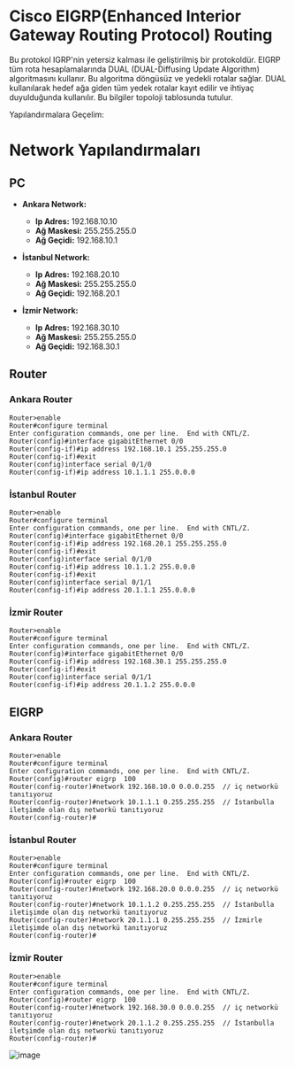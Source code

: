 # Cisco EIGRP(Enhanced Interior Gateway Routing Protocol) Routing

Bu protokol IGRP'nin yetersiz kalması ile geliştirilmiş bir protokoldür. EIGRP tüm rota hesaplamalarında DUAL (DUAL-Diffusing Update Algorithm) algoritmasını kullanır. Bu algoritma döngüsüz ve yedekli rotalar sağlar. DUAL kullanılarak hedef ağa giden tüm yedek rotalar kayıt edilir ve ihtiyaç duyulduğunda kullanılır. Bu bilgiler topoloji tablosunda tutulur.



Yapılandırmalara Geçelim:

# Network Yapılandırmaları

## PC 

- **Ankara Network:**
  - **Ip Adres:** 192.168.10.10
  - **Ağ Maskesi:** 255.255.255.0
  - **Ağ Geçidi:** 192.168.10.1

- **İstanbul Network:**
  - **Ip Adres:** 192.168.20.10
  - **Ağ Maskesi:** 255.255.255.0
  - **Ağ Geçidi:** 192.168.20.1


- **İzmir Network:**
  - **Ip Adres:** 192.168.30.10
  - **Ağ Maskesi:** 255.255.255.0
  - **Ağ Geçidi:** 192.168.30.1
 


## Router

### Ankara Router
```
Router>enable
Router#configure terminal
Enter configuration commands, one per line.  End with CNTL/Z.
Router(config)#interface gigabitEthernet 0/0
Router(config-if)#ip address 192.168.10.1 255.255.255.0
Router(config-if)#exit
Router(config)interface serial 0/1/0
Router(config-if)#ip address 10.1.1.1 255.0.0.0
```

### İstanbul Router 

```
Router>enable
Router#configure terminal
Enter configuration commands, one per line.  End with CNTL/Z.
Router(config)#interface gigabitEthernet 0/0
Router(config-if)#ip address 192.168.20.1 255.255.255.0
Router(config-if)#exit
Router(config)interface serial 0/1/0
Router(config-if)#ip address 10.1.1.2 255.0.0.0
Router(config-if)#exit
Router(config)interface serial 0/1/1
Router(config-if)#ip address 20.1.1.1 255.0.0.0
```

### İzmir Router
```
Router>enable
Router#configure terminal
Enter configuration commands, one per line.  End with CNTL/Z.
Router(config)#interface gigabitEthernet 0/0
Router(config-if)#ip address 192.168.30.1 255.255.255.0
Router(config-if)#exit
Router(config)interface serial 0/1/1
Router(config-if)#ip address 20.1.1.2 255.0.0.0
```



## EIGRP

### Ankara Router
```
Router>enable
Router#configure terminal
Enter configuration commands, one per line.  End with CNTL/Z.
Router(config)#router eigrp  100
Router(config-router)#network 192.168.10.0 0.0.0.255  // iç networkü tanıtıyoruz
Router(config-router)#network 10.1.1.1 0.255.255.255  // İstanbulla iletşimde olan dış networkü tanıtıyoruz
Router(config-router)#
```

### İstanbul Router
```
Router>enable
Router#configure terminal
Enter configuration commands, one per line.  End with CNTL/Z.
Router(config)#router eigrp  100
Router(config-router)#network 192.168.20.0 0.0.0.255  // iç networkü tanıtıyoruz
Router(config-router)#network 10.1.1.2 0.255.255.255  // İstanbulla iletişimde olan dış networkü tanıtıyoruz
Router(config-router)#network 20.1.1.1 0.255.255.255  // İzmirle iletişimde olan dış networkü tanıtıyoruz
Router(config-router)#
```

### İzmir Router
```
Router>enable
Router#configure terminal
Enter configuration commands, one per line.  End with CNTL/Z.
Router(config)#router eigrp  100
Router(config-router)#network 192.168.30.0 0.0.0.255  // iç networkü tanıtıyoruz
Router(config-router)#network 20.1.1.2 0.255.255.255  // İstanbulla iletşimde olan dış networkü tanıtıyoruz
Router(config-router)#
```



![image](https://github.com/ugurcomptech/Cisco-EIGRP-Routing/assets/133202238/2ef5287d-34ad-4f43-8a8d-faa1caffc584)









